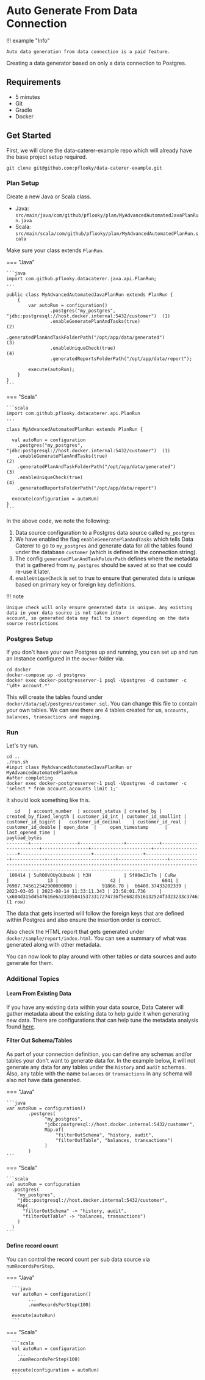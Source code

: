 # Auto Generate From Data Connection

!!! example "Info"

    Auto data generation from data connection is a paid feature.

Creating a data generator based on only a data connection to Postgres.

## Requirements

- 5 minutes
- Git
- Gradle
- Docker

## Get Started

First, we will clone the data-caterer-example repo which will already have the base project setup required.

```shell
git clone git@github.com:pflooky/data-caterer-example.git
```

### Plan Setup

Create a new Java or Scala class.

- Java: `src/main/java/com/github/pflooky/plan/MyAdvancedAutomatedJavaPlanRun.java`
- Scala: `src/main/scala/com/github/pflooky/plan/MyAdvancedAutomatedPlanRun.scala`

Make sure your class extends `PlanRun`.

=== "Java"

    ```java
    import com.github.pflooky.datacaterer.java.api.PlanRun;
    ...
    
    public class MyAdvancedAutomatedJavaPlanRun extends PlanRun {
        {
            var autoRun = configuration()
                    .postgres("my_postgres", "jdbc:postgresql://host.docker.internal:5432/customer")  (1)
                    .enableGeneratePlanAndTasks(true)                                                 (2)
                    .generatedPlanAndTaskFolderPath("/opt/app/data/generated")                        (3)
                    .enableUniqueCheck(true)                                                          (4)
                    .generatedReportsFolderPath("/opt/app/data/report");
    
            execute(autoRun);
        }
    }
    ```

=== "Scala"

    ```scala
    import com.github.pflooky.datacaterer.api.PlanRun
    ...
    
    class MyAdvancedAutomatedPlanRun extends PlanRun {

      val autoRun = configuration
        .postgres("my_postgres", "jdbc:postgresql://host.docker.internal:5432/customer")  (1)
        .enableGeneratePlanAndTasks(true)                                                 (2)
        .generatedPlanAndTaskFolderPath("/opt/app/data/generated")                        (3)
        .enableUniqueCheck(true)                                                          (4)
        .generatedReportsFolderPath("/opt/app/data/report")
    
      execute(configuration = autoRun)
    }
    ```

In the above code, we note the following:

1. Data source configuration to a Postgres data source called `my_postgres`
2. We have enabled the flag `enableGeneratePlanAndTasks` which tells Data Caterer to go to `my_postgres` and generate
   data for all the tables found under the database `customer` (which is defined in the connection string).
3. The config `generatedPlanAndTaskFolderPath` defines where the metadata that is gathered from `my_postgres` should be
   saved at so that we could re-use it later.
4. `enableUniqueCheck` is set to true to ensure that generated data is unique based on primary key or foreign key
   definitions.

!!! note

    Unique check will only ensure generated data is unique. Any existing data in your data source is not taken into 
    account, so generated data may fail to insert depending on the data source restrictions

### Postgres Setup

If you don't have your own Postgres up and running, you can set up and run an instance configured in the `docker`
folder via.

```shell
cd docker
docker-compose up -d postgres
docker exec docker-postgresserver-1 psql -Upostgres -d customer -c '\dt+ account.*'
```

This will create the tables found under `docker/data/sql/postgres/customer.sql`. You can change this file to contain
your own tables. We can see there are 4 tables created for us, `accounts, balances, transactions and mapping`.

### Run

Let's try run.

```shell
cd ..
./run.sh
#input class MyAdvancedAutomatedJavaPlanRun or MyAdvancedAutomatedPlanRun
#after completing
docker exec docker-postgresserver-1 psql -Upostgres -d customer -c 'select * from account.accounts limit 1;'
```

It should look something like this.

```shell
   id   | account_number  | account_status | created_by | created_by_fixed_length | customer_id_int | customer_id_smallint | customer_id_bigint |   customer_id_decimal    | customer_id_real | customer_id_double | open_date  |     open_timestamp      | last_opened_time |                                                           payload_bytes
--------+-----------------+----------------+------------+-------------------------+-----------------+----------------------+--------------------+--------------------------+------------------+--------------------+------------+-------------------------+------------------+------------------------------------------------------------------------------------------------------------------------------------
 100414 | 5uROOVOUyQUbubN | h3H            | SfA0eZJcTm | CuRw                    |              13 |                   42 |               6041 | 76987.745612542900000000 |         91866.78 |  66400.37433202339 | 2023-03-05 | 2023-08-14 11:33:11.343 | 23:58:01.736     | \x604d315d4547616e6a233050415373317274736f5e682d516132524f3d23233c37463463322f342d34376d597e665d6b3d395b4238284028622b7d6d2b4f5042
(1 row)
```

The data that gets inserted will follow the foreign keys that are defined within Postgres and also ensure the insertion
order is correct.

Also check the HTML report that gets generated under `docker/sample/report/index.html`. You can see a summary of what
was generated along with other metadata.

You can now look to play around with other tables or data sources and auto generate for them.

### Additional Topics

#### Learn From Existing Data

If you have any existing data within your data source, Data Caterer will gather metadata about the existing data to
help guide it when generating new data. There are configurations that can help tune the metadata analysis found
[here](../../setup/configuration.md#metadata).

#### Filter Out Schema/Tables

As part of your connection definition, you can define any schemas and/or tables your don't want to generate data for. In
the example below, it will not generate any data for any tables under the `history` and `audit` schemas. Also, any
table with the name `balances` or `transactions` in any schema will also not have data generated.

=== "Java"

    ```java
    var autoRun = configuration()
            .postgres(
                  "my_postgres", 
                  "jdbc:postgresql://host.docker.internal:5432/customer",
                  Map.of(
                      "filterOutSchema", "history, audit",
                      "filterOutTable", "balances, transactions")
                  )
            )
    ```

=== "Scala"

    ```scala
    val autoRun = configuration
      .postgres(
        "my_postgres",
        "jdbc:postgresql://host.docker.internal:5432/customer",
        Map(
          "filterOutSchema" -> "history, audit",
          "filterOutTable" -> "balances, transactions")
        )
      )
    ```

#### Define record count

You can control the record count per sub data source via `numRecordsPerStep`.

=== "Java"

      ```java
      var autoRun = configuration()
            ...
            .numRecordsPerStep(100)
      
      execute(autoRun)
      ```

=== "Scala"

      ```scala
      val autoRun = configuration
        ...
        .numRecordsPerStep(100)
         
      execute(configuration = autoRun)
      ```
